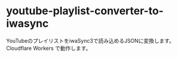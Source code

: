 # youtube-playlist-converter-to-iwasync
YouTubeのプレイリストをiwaSync3で読み込めるJSONに変換します。
Cloudflare Workers で動作します。